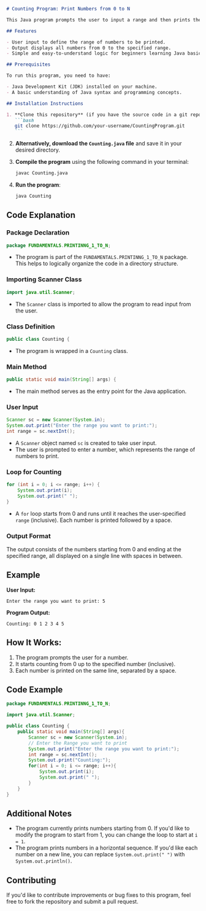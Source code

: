 ````markdown
# Counting Program: Print Numbers from 0 to N

This Java program prompts the user to input a range and then prints the numbers starting from 0 up to the specified range (inclusive). It utilizes the `Scanner` class to take input from the user and a `for` loop to generate the sequence of numbers.

## Features

- User input to define the range of numbers to be printed.
- Output displays all numbers from 0 to the specified range.
- Simple and easy-to-understand logic for beginners learning Java basics.

## Prerequisites

To run this program, you need to have:

- Java Development Kit (JDK) installed on your machine.
- A basic understanding of Java syntax and programming concepts.

## Installation Instructions

1. **Clone this repository** (if you have the source code in a git repository):
   ```bash
   git clone https://github.com/your-username/CountingProgram.git
   ```
````

2. **Alternatively, download the `Counting.java` file** and save it in your desired directory.

3. **Compile the program** using the following command in your terminal:

   ```bash
   javac Counting.java
   ```

4. **Run the program**:
   ```bash
   java Counting
   ```

## Code Explanation

### Package Declaration

```java
package FUNDAMENTALS.PRINTINNG_1_TO_N;
```

- The program is part of the `FUNDAMENTALS.PRINTINNG_1_TO_N` package. This helps to logically organize the code in a directory structure.

### Importing Scanner Class

```java
import java.util.Scanner;
```

- The `Scanner` class is imported to allow the program to read input from the user.

### Class Definition

```java
public class Counting {
```

- The program is wrapped in a `Counting` class.

### Main Method

```java
public static void main(String[] args) {
```

- The main method serves as the entry point for the Java application.

### User Input

```java
Scanner sc = new Scanner(System.in);
System.out.print("Enter the range you want to print:");
int range = sc.nextInt();
```

- A `Scanner` object named `sc` is created to take user input.
- The user is prompted to enter a number, which represents the range of numbers to print.

### Loop for Counting

```java
for (int i = 0; i <= range; i++) {
    System.out.print(i);
    System.out.print(" ");
}
```

- A `for` loop starts from 0 and runs until it reaches the user-specified `range` (inclusive). Each number is printed followed by a space.

### Output Format

The output consists of the numbers starting from 0 and ending at the specified range, all displayed on a single line with spaces in between.

## Example

**User Input:**

```
Enter the range you want to print: 5
```

**Program Output:**

```
Counting: 0 1 2 3 4 5
```

## How It Works:

1. The program prompts the user for a number.
2. It starts counting from 0 up to the specified number (inclusive).
3. Each number is printed on the same line, separated by a space.

## Code Example

```java
package FUNDAMENTALS.PRINTINNG_1_TO_N;

import java.util.Scanner;

public class Counting {
    public static void main(String[] args){
        Scanner sc = new Scanner(System.in);
        // Enter the Range you want to print
        System.out.print("Enter the range you want to print:");
        int range = sc.nextInt();
        System.out.print("Counting:");
        for(int i = 0; i <= range; i++){
            System.out.print(i);
            System.out.print(" ");
        }
    }
}
```

## Additional Notes

- The program currently prints numbers starting from 0. If you'd like to modify the program to start from 1, you can change the loop to start at `i = 1`.
- The program prints numbers in a horizontal sequence. If you'd like each number on a new line, you can replace `System.out.print(" ")` with `System.out.println()`.

## Contributing

If you'd like to contribute improvements or bug fixes to this program, feel free to fork the repository and submit a pull request.
